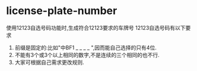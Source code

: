 # license-plate-number
使用12123自选号码功能时,生成符合12123要求的车牌号
12123自选号码有以下要求
1. 前缀是固定的:比如"中BF1 _ _ _ _ ",因而能自己选择的只有4位.
2. 不能有3个或3个以上相同的数字,不是连续的三个相同的也不行.
3. 大家可根据自己需求更改规则.
